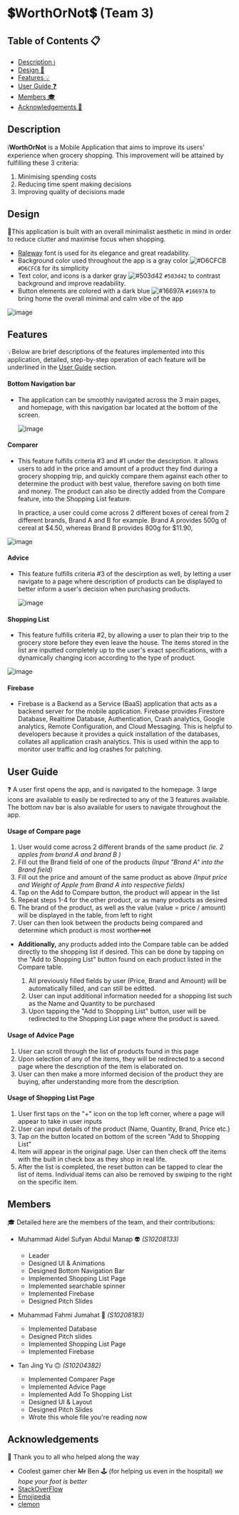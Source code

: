 # 💲WorthOrNot💲 (Team 3)

## Table of Contents 📋
- [Description ℹ️](#description)
- [Design 🎨](#design)
- [Features 💡](#features)
- [User Guide ❓](#user-guide)
- [Members 🎓](#members)
- [Acknowledgements 🙏](#acknowledgements)
  
## Description 
ℹ️**WorthOrNot** is a Mobile Application that aims to improve its users' experience when grocery shopping.
This improvement will be attained by fulfilling these 3 criteria:
  1. Minimising spending costs
  2. Reducing time spent making decisions
  3. Improving quality of decisions made

## Design 
🎨This application is built with an overall minimalist aesthetic in mind in order to reduce clutter and 
maximise focus when shopping. 
- [Raleway](https://fonts.google.com/specimen/Raleway) font is used for its elegance and great readability. 
- Background color used throughout the app is a gray color ![#D6CFCB](https://via.placeholder.com/15/D6CFCB/000000?text=+) `#D6CFCB` for its simplicity 
- Text color, and icons is a darker gray ![#503d42](https://via.placeholder.com/15/503d42/000000?text=+) `#503d42` to contrast background and improve readability. 
- Button elements are colored with a dark blue ![#16697A](https://via.placeholder.com/15/16697A/000000?text=+) `#16697A` to bring home the overall minimal and calm vibe of the app

![image](https://user-images.githubusercontent.com/77566547/127747409-ae933ee0-00fd-475a-be83-6b11e178cc39.png)

## Features 
💡Below are brief descriptions of the features implemented into this application,
detailed, step-by-step operation of each feature will be underlined in the [User Guide](#user-guide) section.

  #### Bottom Navigation bar
  - The application can be smoothly navigated across the 3 main pages, and homepage, with this navigation
    bar located at the bottom of the screen.
    
    ![image](https://user-images.githubusercontent.com/77566547/127747521-84807c93-9c5e-4f06-880a-d08ae1e7fc53.png)
    
  #### Comparer
  - This feature fulfills criteria #3 and #1 under the descirption. It allows users to add in the price and amount of a product
    they find during a grocery shopping trip, and quickly compare them against each other to determine the product
    with best value, therefore saving on both time and money. The product can also be directly added from the Compare feature,
    into the Shopping List feature. 
    
    In practice, a user could come across 2 different boxes of cereal from 2 different brands, 
    Brand A and B for example. Brand A provides 500g of cereal at $4.50, whereas Brand B provides 800g for $11.90, 
    
![image](https://user-images.githubusercontent.com/77566547/127747574-73d0df95-288c-46e4-8b38-9450f22fde3d.png)

  #### Advice
  - This feature fulfills criteria #3 of the descirption as well, by letting a user navigate to a page where description of 
    products can be displayed to better inform a user's decision when purchasing products.
    
    ![image](https://user-images.githubusercontent.com/77566547/127747582-05e270b9-82c9-48ad-b282-2739277c44e0.png)
  
  #### Shopping List
  - This feature fulfills criteria #2, by allowing a user to plan their trip to the grocery store before they even 
    leave the house. The items stored in the list are inputted completely up to the user's exact specifications, with a dynamically
    changing icon according to the type of product.
    
  ![image](https://user-images.githubusercontent.com/77566547/127764502-25d26d8b-6862-4437-a01b-05ea9b620a6d.png)  
  
  #### Firebase 
  - Firebase is a Backend as a Service (BaaS) application that acts as a backend server for the mobile application. Firebase provides Firestore Database, Realtime Database,          Authentication, Crash analytics, Google analytics, Remote Configuration, and Cloud Messaging. This is helpful to developers because it provides a quick installation of the      databases, collates all application crash analytics. This is used within the app to monitor user traffic and log crashes for patching.


## User Guide 
 ❓ A user first opens the app, and is navigated to the homepage. 3 large icons are available to easily be redirected to any of the 3 features available.
 The bottom nav bar is also available for users to navigate throughout the app.
 
 #### **Usage of Compare page**
 1. User would come across 2 different brands of the same product _(ie. 2 apples from brand A and brand B )_
 2. Fill out the Brand field of one of the products _(Input "Brand A" into the Brand field)_
 3. Fill out the price and amount of the same product as above _(Input price and Weight of Apple from Brand A into respective fields)_
 4. Tap on the Add to Compare button, the product will appear in the list
 5. Repeat steps 1-4 for the other product, or as many products as desired
 6. The brand of the product, as well as the value (value = price / amount) will be displayed in the table, from left to right
 7. User can then look between the products being compared and determine which product is most worth~~or not~~
 
 +  **Additionally,** any products added into the Compare table can be added directly to the shopping list if desired. 
    This can be done by tapping on the "Add to Shopping List" button found on each product listed in the Compare table. 
    
    1. All previously filled fields by user (Price, Brand and Amount) will be automatically filled, and can still be editted.
    2. User can input additional information needed for a shopping list such as the Name and Quantity to be purchased 
    3. Upon tapping the "Add to Shopping List" button, user will be redirected to the Shopping List page where the product is 
       saved.
    
 #### **Usage of Advice Page**
 1. User can scroll through the list of products found in this page
 2. Upon selection of any of the items, they will be redirected to a second page where the description of the item is 
    elaborated on.
 3. User can then make a more informed decision of the product they are buying, after understanding more from the description.
 
 
 #### **Usage of Shopping List Page**
 1. User first taps on the "+" icon on the top left corner, where a page will appear to take in user inputs
 2. User can input details of the product (Name, Quantity, Brand, Price etc.)
 3. Tap on the button located on bottom of the screen "Add to Shopping List"
 4. Item will appear in the original page. User can then check off the items with the built in check box as they shop 
    in real life.
 5. After the list is completed, the reset button can be tapped to clear the list of items. Individual items can also be removed
   by swiping to the right on the specific item.

## Members 
🎓 Detailed here are the members of the team, and their contributions:

- Muhammad Aidel Sufyan Abdul Manap 👽 _(S10208133)_
  - Leader
  - Designed UI & Animations
  - Designed Bottom Navigation Bar
  - Implemented Shopping List Page
  - Implemented searchable spinner
  - Implemented Firebase
  - Designed Pitch Slides
 
- Muhammad Fahmi Jumahat 👺 _(S10208183)_
  - Implemented Database
  - Designed Pitch slides
  - Implemented Shopping List Page
  - Implemented Firebase
  
- Tan Jing Yu 🙃 _(S10204382)_ 
  - Implemented Comparer Page
  - Implemented Advice Page
  - Implemented Add To Shopping List 
  - Designed UI & Layout
  - Designed Pitch Slides
  - Wrote this whole file you're reading now

## Acknowledgements
🙏 Thank you to all who helped along the way
  - Coolest gamer cher ~~Mr~~  Ben 🕹️ (for helping us even in the hospital) _we hope your foot is better_
  - [StackOverFlow](https://stackoverflow.com/)
  - [Emojipedia](https://emojipedia.org/)
  - [clemon](https://www.youtube.com/watch?v=dQw4w9WgXcQ&ab_channel=RickAstley)
